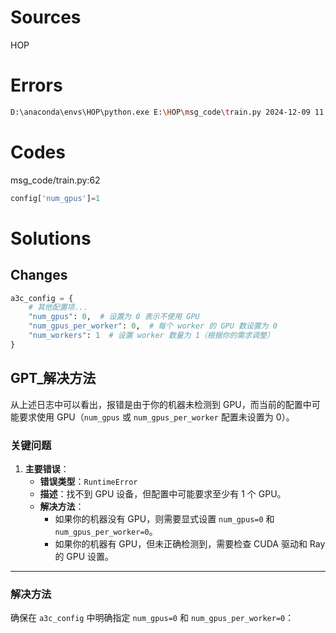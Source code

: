 
# Sources
HOP

# Errors
```bash
D:\anaconda\envs\HOP\python.exe E:\HOP\msg_code\train.py 2024-12-09 11:04:52,944 WARNING deprecation.py:46 -- DeprecationWarning: `ray.rllib.utils.torch_ops.[...]` has been deprecated. Use `ray.rllib.utils.torch_utils.[...]` instead. This will raise an error in the future! 2024-12-09 11:05:03,887 INFO services.py:1340 -- View the Ray dashboard at http://127.0.0.1:8265 2024-12-09 11:05:15,989 WARNING logger.py:326 -- Could not instantiate JsonLogger: Circular reference detected. 2024-12-09 11:05:16,042 INFO trainer.py:745 -- Current log_level is WARN. For more information, set 'log_level': 'INFO' / 'DEBUG' or use the -v and -vv flags. Traceback (most recent call last): File "E:\HOP\msg_code\train.py", line 250, in <module> a3c_trainer=a3c.A3CTrainer(a3c_config) File "D:\anaconda\envs\HOP\lib\site-packages\ray\rllib\agents\trainer_template.py", line 103, in __init__ remote_checkpoint_dir, sync_function_tpl) File "D:\anaconda\envs\HOP\lib\site-packages\ray\rllib\agents\trainer.py", line 662, in __init__ sync_function_tpl) File "D:\anaconda\envs\HOP\lib\site-packages\ray\tune\trainable.py", line 121, in __init__ self.setup(copy.deepcopy(self.config)) File "D:\anaconda\envs\HOP\lib\site-packages\ray\rllib\agents\trainer_template.py", line 113, in setup super().setup(config) File "D:\anaconda\envs\HOP\lib\site-packages\ray\rllib\agents\trainer.py", line 764, in setup self._init(self.config, self.env_creator) File "D:\anaconda\envs\HOP\lib\site-packages\ray\rllib\agents\trainer_template.py", line 141, in _init num_workers=self.config["num_workers"]) File "D:\anaconda\envs\HOP\lib\site-packages\ray\rllib\agents\trainer.py", line 1733, in _make_workers logdir=self.logdir) File "D:\anaconda\envs\HOP\lib\site-packages\ray\rllib\evaluation\worker_set.py", line 118, in __init__ spaces=spaces, File "D:\anaconda\envs\HOP\lib\site-packages\ray\rllib\evaluation\worker_set.py", line 489, in _make_worker spaces=spaces, File "D:\anaconda\envs\HOP\lib\site-packages\ray\rllib\evaluation\rollout_worker.py", line 575, in __init__ HOWTO_CHANGE_CONFIG) RuntimeError: Found 0 GPUs on your machine (GPU devices found: [])! If your machine does not have any GPUs, you should set the config keys `num_gpus` and `num_gpus_per_worker` to 0 (they may be set to 1 by default for your particular RL algorithm). To change the config for the `rllib train|rollout` command, use `--config={'[key]': '[value]'}` on the command line. To change the config for `tune.run()` in a script: Modify the python dict passed to `tune.run(config=[...])`. To change the config for an RLlib Trainer instance: Modify the python dict passed to the Trainer's constructor, e.g. `PPOTrainer(config=[...])`.
```

# Codes
msg_code/train.py:62
```python
config['num_gpus']=1
```

# Solutions
## Changes
```python
a3c_config = {
    # 其他配置项...
    "num_gpus": 0,  # 设置为 0 表示不使用 GPU
    "num_gpus_per_worker": 0,  # 每个 worker 的 GPU 数设置为 0
    "num_workers": 1  # 设置 worker 数量为 1（根据你的需求调整）
}
```

## GPT_解决方法
从上述日志中可以看出，报错是由于你的机器未检测到 GPU，而当前的配置中可能要求使用 GPU（`num_gpus` 或 `num_gpus_per_worker` 配置未设置为 0）。
### **关键问题**

1. **主要错误**：
    - **错误类型**：`RuntimeError`
    - **描述**：找不到 GPU 设备，但配置中可能要求至少有 1 个 GPU。
    - **解决方法**：
        - 如果你的机器没有 GPU，则需要显式设置 `num_gpus=0` 和 `num_gpus_per_worker=0`。
        - 如果你的机器有 GPU，但未正确检测到，需要检查 CUDA 驱动和 Ray 的 GPU 设置。

---
### **解决方法**

确保在 `a3c_config` 中明确指定 `num_gpus=0` 和 `num_gpus_per_worker=0`：

